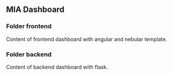 ## MIA Dashboard


### Folder frontend
Content of frontend dashboard with angular and nebular template.

### Folder backend
Content of backend dashboard with flask.
